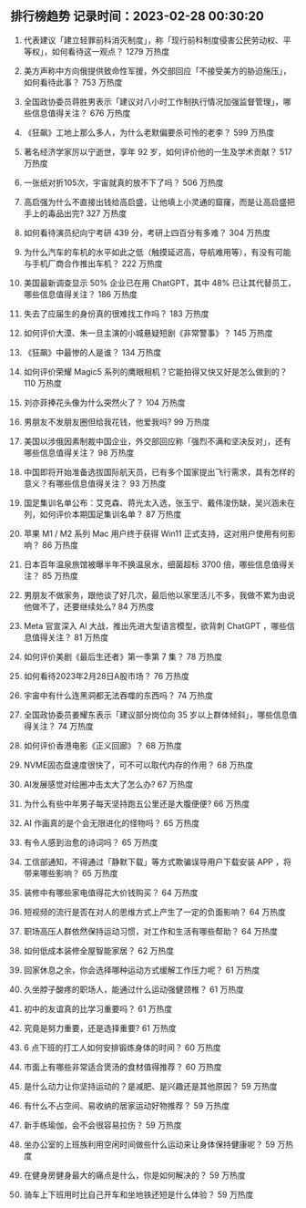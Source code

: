 
## 排行榜趋势 记录时间：2023-02-28 00:30:20
  
  1. 代表建议「建立轻罪前科消灭制度」，称「现行前科制度侵害公民劳动权、平等权」，如何看待这一观点？ 1279 万热度
    
  2. 美方声称中方向俄提供致命性军援，外交部回应「不接受美方的胁迫施压」，如何看待此事？ 753 万热度
    
  3. 全国政协委员蒋胜男表示「建议对八小时工作制执行情况加强监督管理」，哪些信息值得关注？ 676 万热度
    
  4. 《狂飙》工地上那么多人，为什么老默偏要杀可怜的老李？ 599 万热度
    
  5. 著名经济学家厉以宁逝世，享年 92 岁，如何评价他的一生及学术贡献？ 517 万热度
    
  6. 一张纸对折105次，宇宙就真的放不下了吗？ 506 万热度
    
  7. 高启强为什么不直接出钱给高启盛，让他填上小灵通的窟窿，而是让高启盛把手上的毒品出完? 327 万热度
    
  8. 如何看待演员纪向宁考研 439 分，考研上四百分有多难？ 304 万热度
    
  9. 为什么汽车的车机的水平如此之低（触摸延迟高，导航难用等），有没有可能与手机厂商合作推出车机？ 222 万热度
    
  10. 美国最新调查显示 50% 企业已在用 ChatGPT，其中 48% 已让其代替员工，哪些信息值得关注？ 186 万热度
    
  11. 失去了应届生的身份真的很难找工作吗？ 183 万热度
    
  12. 如何评价大漠、朱一旦主演的小城悬疑短剧《非常警事》？ 145 万热度
    
  13. 《狂飙》中最惨的人是谁？ 134 万热度
    
  14. 如何评价荣耀 Magic5 系列的鹰眼相机？它能拍得又快又好是怎么做到的？ 110 万热度
    
  15. 刘亦菲捧花头像为什么突然火了？ 104 万热度
    
  16. 男朋友不发朋友圈但给我花钱，他爱我吗? 99 万热度
    
  17. 美国以涉俄因素制裁中国企业，外交部回应称「强烈不满和坚决反对」，还有哪些信息值得关注？ 98 万热度
    
  18. 中国即将开始准备选拔国际航天员，已有多个国家提出飞行需求，具有怎样的意义？有哪些信息值得关注？ 93 万热度
    
  19. 国足集训名单公布：艾克森、蒋光太入选，张玉宁、戴伟浚伤缺，吴兴涵未在列，如何评价本期国足集训名单？ 87 万热度
    
  20. 苹果 M1 / M2 系列 Mac 用户终于获得 Win11 正式支持，这对用户使用有何影响？ 86 万热度
    
  21. 日本百年温泉旅馆被曝半年不换温泉水，细菌超标 3700 倍，哪些信息值得关注？ 85 万热度
    
  22. 男朋友不做家务，跟他谈了好几次，最后他以家里活儿不多，我做不累为由说他做不了，还要继续处么? 84 万热度
    
  23. Meta 官宣深入 AI 大战，推出先进大型语言模型，欲背刺 ChatGPT ，哪些信息值得关注？ 81 万热度
    
  24. 如何评价美剧《最后生还者》第一季第 7 集？ 78 万热度
    
  25. 如何看待2023年2月28日A股市场？ 76 万热度
    
  26. 宇宙中有什么连黑洞都无法吞噬的东西吗？ 74 万热度
    
  27. 全国政协委员姜耀东表示「建议部分岗位向 35 岁以上群体倾斜」，哪些信息值得关注？ 74 万热度
    
  28. 如何评价香港电影《正义回廊》？ 68 万热度
    
  29. NVME固态盘速度很快了，可不可以取代内存的作用？ 68 万热度
    
  30. AI发展感觉对绘圈冲击太大了怎么办? 67 万热度
    
  31. 为什么有些中年男子每天坚持跑五公里还是大腹便便? 66 万热度
    
  32. AI 作画真的是个会无限进化的怪物吗？ 65 万热度
    
  33. 有令人感到治愈的诗词吗？ 65 万热度
    
  34. 工信部通知，不得通过「静默下载」等方式欺骗误导用户下载安装 APP ，将带来哪些影响？ 65 万热度
    
  35. 装修中有哪些家电值得花大价钱购买？ 64 万热度
    
  36. 短视频的流行是否在对人的思维方式上产生了一定的负面影响？ 64 万热度
    
  37. 职场高压人群依然保持运动习惯，对工作和生活有哪些帮助？ 64 万热度
    
  38. 如何低成本装修全屋智能家居？ 62 万热度
    
  39. 回家休息之余，你会选择哪种运动方式缓解工作压力呢？ 61 万热度
    
  40. 久坐脖子酸疼的职场人，能通过什么运动强健颈椎？ 61 万热度
    
  41. 初中的友谊真的比学习重要吗？ 61 万热度
    
  42. 究竟是努力重要，还是选择重要? 61 万热度
    
  43. 6 点下班的打工人如何安排锻炼身体的时间？ 60 万热度
    
  44. 市面上有哪些非常适合煲汤的食材值得推荐？ 60 万热度
    
  45. 是什么动力让你坚持运动的？是减肥、是兴趣还是其他原因？ 59 万热度
    
  46. 有什么不占空间、易收纳的居家运动好物推荐？ 59 万热度
    
  47. 新手练瑜伽，会不会很容易拉伤？ 59 万热度
    
  48. 坐办公室的上班族利用空闲时间做些什么运动来让身体保持健康呢？ 59 万热度
    
  49. 在健身房健身最大的痛点是什么，你是如何解决的？ 59 万热度
    
  50. 骑车上下班用时比自己开车和坐地铁还短是什么体验？ 59 万热度
    
